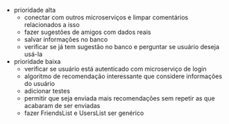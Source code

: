 - prioridade alta
  - conectar com outros microserviços e limpar comentários relacionados a isso
  - fazer sugestões de amigos com dados reais
  - salvar informações no banco
  - verificar se já tem sugestão no banco e perguntar se usuário deseja usá-la
- prioridade baixa
  - verificar se usuário está autenticado com microserviço de login
  - algoritmo de recomendação interessante que considere informações do usuário
  - adicionar testes
  - permitir que seja enviada mais recomendações sem repetir as que acabaram de ser enviadas
  - fazer FriendsList e UsersList ser genérico
